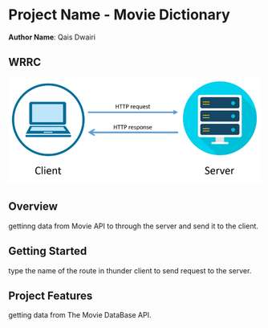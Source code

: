 # Project Name - Movie Dictionary

**Author Name**: Qais Dwairi

## WRRC
![Movie WRRC](./Movie%20Data/web%20request-response%20cycle.png)

## Overview
gettinng data from Movie API to through the server and send it to the client.

## Getting Started
<!-- What are the steps that a user must take in order to build this app on their own machine and get it running? -->
type the name of the route in thunder client to send request to the server.

## Project Features
<!-- What are the features included in you app -->
getting data from The Movie DataBase API.